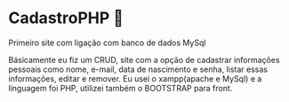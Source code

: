 # CadastroPHP :elephant:
Primeiro site com ligação com banco de dados MySql

Básicamente eu fiz um CRUD, site com a opção de cadastrar informações pessoais como nome, e-mail, data de nascimento
e senha, listar essas informações, editar e remover. Eu usei o xampp(apache e MySql) e a linguagem foi PHP, utilizei
também o BOOTSTRAP para front.

